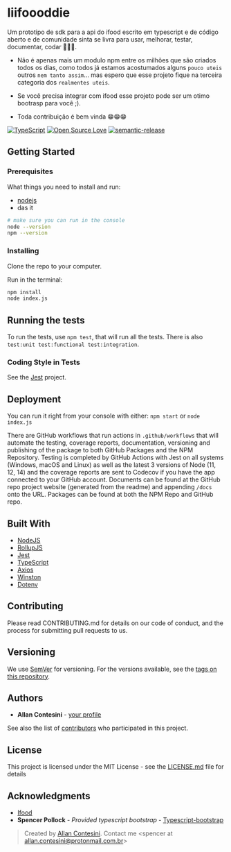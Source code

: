 # Iiifoooddie
Um prototipo de sdk para a api do ifood escrito em typescript e de código aberto e de comunidade sinta se livra para usar, melhorar, testar, documentar, codar 🥳🥳🥳.
* Não é apenas mais um modulo npm entre os milhões que são criados todos os dias, como todos já estamos acostumados alguns `pouco uteis` outros `nem tanto assim`...
mas espero que esse projeto fique na terceira categoria dos `realmentes uteis`.

* Se você precisa integrar com ifood esse projeto pode ser um otimo bootrasp para você ;).

* Toda contribuição é bem vinda 😁😁😁

[![TypeScript](https://badges.frapsoft.com/typescript/version/typescript-next.svg?v=101)](https://github.com/ellerbrock/typescript-badges/)
[![Open Source Love](https://badges.frapsoft.com/os/v2/open-source.svg?v=103)](https://github.com/ellerbrock/open-source-badges/)
[![semantic-release](https://img.shields.io/badge/%20%20%F0%9F%93%A6%F0%9F%9A%80-semantic--release-e10079.svg)](https://github.com/semantic-release/semantic-release)

## Getting Started


### Prerequisites

What things you need to install and run:
* [nodejs](https://nodejs.org)
* das it

```bash
# make sure you can run in the console
node --version
npm --version
```

### Installing

Clone the repo to your computer.

Run in the terminal:

```sh
npm install
node index.js
```

## Running the tests

To run the tests, use `npm test`, that will run all the tests. There is also `test:unit test:functional test:integration`.

### Coding Style in Tests

See the [Jest](https://jestjs.io) project.

## Deployment

You can run it right from your console with either:
`npm start`
or
`node index.js`

There are GitHub workflows that run actions in `.github/workflows` that will automate the testing, coverage reports, documentation, versioning and publishing of the package to both GitHub Packages and the NPM Repository.
Testing is completed by GitHub Actions with Jest on all systems (Windows, macOS and Linux) as well as the latest 3 versions of Node (11, 12, 14) and the coverage reports are sent to Codecov if you have the app connected to your GitHub account.
Documents can be found at the GitHub repo project website (generated from the readme) and appending `/docs` onto the URL.
Packages can be found at both the NPM Repo and GitHub repo.

## Built With

* [NodeJS](http://www.nodejs.com)
* [RollupJS](https://www.rollupjs.org)
* [Jest](https://jest.io)
* [TypeScript](https://typescriptlang.org)
* [Axios](https://github.com/axios/axios)
* [Winston](https://github.com/winstonjs/winston)
* [Dotenv](https://github.com/motdotla/dotenv)

## Contributing

Please read CONTRIBUTING.md for details on our code of conduct, and the process for submitting pull requests to us.

## Versioning

We use [SemVer](http://semver.org/) for versioning. For the versions available, see the [tags on this repository](https://github.com/contesini/iiifoooddie/tags). 

## Authors

* **Allan Contesini** - [your profile](https://github.com/contesini)

See also the list of [contributors](https://github.com/contesini/iiifoooddie/contributors) who participated in this project.

## License

This project is licensed under the MIT License - see the [LICENSE.md](LICENSE.md) file for details

## Acknowledgments

* [Ifood](https://github.com/orgs/ifood/repositories)
* **Spencer Pollock** -  *Provided typescript bootstrap* - [Typescript-bootstrap
](https://github.com/srepollock/typescript-bootstrap)


> Created by [Allan Contesini](@contesini).
> Contact me <spencer at allan.contesini@protonmail.com.br>
